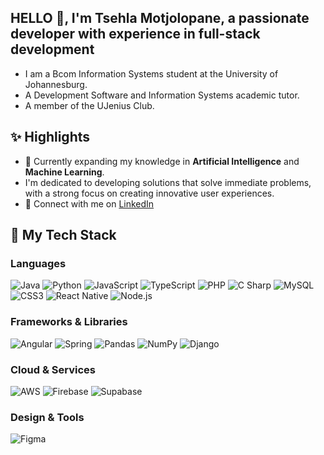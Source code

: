 
## HELLO 👋, I'm Tsehla Motjolopane, a passionate developer with experience in full-stack development
- I am a Bcom Information Systems student at the University of Johannesburg.
- A Development Software and Information Systems academic tutor.
- A member of the UJenius Club.
 
## ✨ Highlights

- 🌱 Currently expanding my knowledge in **Artificial Intelligence** and **Machine Learning**.
- I'm dedicated to developing solutions that solve immediate problems, with a strong focus on creating innovative user experiences. 
- 🔗 Connect with me on [LinkedIn](www.linkedin.com/in/tsehla-motjolopane )  


## 🧰 My Tech Stack

### Languages  
![Java](https://img.shields.io/badge/Java-%23ED8B00.svg?style=for-the-badge&logo=java&logoColor=white)
![Python](https://img.shields.io/badge/Python-%233776AB.svg?style=for-the-badge&logo=python&logoColor=white)
![JavaScript](https://img.shields.io/badge/JavaScript-%23F7DF1E.svg?style=for-the-badge&logo=javascript&logoColor=black)
![TypeScript](https://img.shields.io/badge/TypeScript-%23007ACC.svg?style=for-the-badge&logo=typescript&logoColor=white)
![PHP](https://img.shields.io/badge/PHP-%23777BB4.svg?style=for-the-badge&logo=php&logoColor=white)
![C Sharp](https://img.shields.io/badge/C%23-%23239120.svg?style=for-the-badge&logo=csharp&logoColor=white)
![MySQL](https://img.shields.io/badge/MySQL-%234479A1.svg?style=for-the-badge&logo=mysql&logoColor=white)
![CSS3](https://img.shields.io/badge/CSS3-%231572B6.svg?style=for-the-badge&logo=css3&logoColor=white)
![React Native](https://img.shields.io/badge/React%20Native-%2361DAFB.svg?style=for-the-badge&logo=react&logoColor=black)
![Node.js](https://img.shields.io/badge/Node.js-%23339933.svg?style=for-the-badge&logo=nodedotjs&logoColor=white)

### Frameworks & Libraries  
![Angular](https://img.shields.io/badge/Angular-%23DD0031.svg?style=for-the-badge&logo=angular&logoColor=white)
![Spring](https://img.shields.io/badge/Spring-%236DB33F.svg?style=for-the-badge&logo=spring&logoColor=white)
![Pandas](https://img.shields.io/badge/Pandas-%23150458.svg?style=for-the-badge&logo=pandas&logoColor=white)
![NumPy](https://img.shields.io/badge/NumPy-%23013243.svg?style=for-the-badge&logo=numpy&logoColor=white)
![Django](https://img.shields.io/badge/Django-%23092E20.svg?style=for-the-badge&logo=django&logoColor=white)

### Cloud & Services  
![AWS](https://img.shields.io/badge/AWS-%23FF9900.svg?style=for-the-badge&logo=amazonaws&logoColor=white)
![Firebase](https://img.shields.io/badge/Firebase-%23FFCA28.svg?style=for-the-badge&logo=firebase&logoColor=black)
![Supabase](https://img.shields.io/badge/Supabase-%2300E682.svg?style=for-the-badge&logo=supabase&logoColor=white)

### Design & Tools  
![Figma](https://img.shields.io/badge/Figma-%23F24E1E.svg?style=for-the-badge&logo=figma&logoColor=white)
